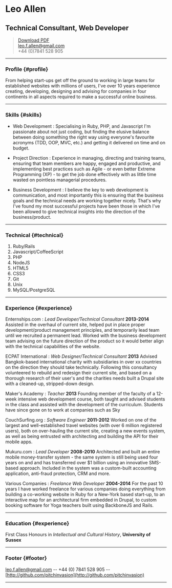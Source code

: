 # Leo Allen
## Technical Consultant, Web Developer

> [Download PDF](cv.pdf)  
> [leo.f.allen@gmail.com](leo.f.allen@gmail.com)  
> +44 (0)7841 528 905

------

### Profile {#profile}

From helping start-ups get off the ground to working in large teams for established websites with millions of users, I've over 10 years experience creating, developing, designing and advising for companies in four continents in all aspects required to make a successful online business. 

------

### Skills {#skills}

* Web Development
  : Specialising in Ruby, PHP, and Javascript I'm passionate about not just coding, but finding the elusive balance between doing something the right way using everyone's favourite acronyms (TDD, OOP, MVC, etc.) and getting it delivered on time and on budget.

* Project Direction
  : Experience in managing, directing and training teams, ensuring that team members are happy, engaged and productive, and implementing best practices such as Agile - or even better Extreme Programming (XP) - to get the job done effectively with as little time wasted on pointless managerial procedures.

* Business Development
  : I believe the key to web development is communication, and most importantly this is ensuring that the business goals and the technical needs are working together nicely. That's why I've found my most successful projects have been those in which I've been allowed to give technical insights into the direction of the business/product.

-------

### Technical {#technical}
1. Ruby/Rails
1. Javascript/CoffeeScript
1. PHP
1. NodeJS
1. HTML5
1. CSS3
1. Git
1. Unix
1. MySQL/PostgreSQL

------

### Experience {#experience}

Enternships.com
: *Lead Developer/Technical Consultant*
  __2013-2014__
  Assisted in the overhaul of current site, helped put in place proper development/product management principles, and temporarily lead team until we recruited a permanent lead. Worked with the business development team advising on the future direction of the product so it would better align with the technical capabilities of the website.

ECPAT International
: *Web Designer/Technical Consultant*
  __2013__
  Advised Bangkok-based international charity with subsidiaries in over xx countries on the direction they should take technically. Following this consultancy volunteered to rebuild and redesign their current site, and based on a thorough research of their user's and the charities needs built a Drupal site with a cleaned-up, stripped-down design.

Maker's Academy
: *Teacher*
  __2013__
  Founding member of the faculty of a 12-week intensive web development course, both taught and advised students in the class and assisted with the development of the curriculum. Students have since gone on to work at companies such as Sky

CouchSurfing.org
: *Software Engineer*
  __2011-2012__
  Worked on one of the largest and well-established travel websites (with over 6 million registered users), both on over-hauling the current site, creating a new events system, as well as being entrusted with architecting and building the API for their mobile apps.

Mukuru.com
: *Lead Developer*
  __2008-2010__
  Architected and built an entire mobile money-transfer system -  the same system is still being used four years on and and has transferred over $1 billion using an innovative SMS-based approach. Included in the system was a custom-built accounting application, anti-fraud protection, CRM and more.

Various Companies
: *Freelance Web Developer*
  __2004-2014__
  For the past 10 years I have worked freelance for various companies doing everything from building a co-working website in Ruby for a New-York based start-up, to an interactive map for an architectural firm embedded in Drupal, to custom booking software for Yoga teachers built using BackboneJS and Rails.

------

### Education {#experience}

First Class Honours in *Intellectual and Cultural History*, __University of Sussex__

------

### Footer {#footer}

[leo.f.allen@gmail.com](leo.f.allen@gmail.com) -- +44 (0) 7841 528 905 -- [http://github.com/pitchinvasion](http://github.com/pitchinvasion)

------